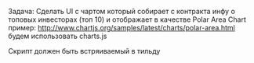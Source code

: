 Задача:
Сделать UI с чартом который собирает с контракта инфу о топовых инвесторах (топ 10) и отображает в качестве Polar Area Chart
пример: http://www.chartjs.org/samples/latest/charts/polar-area.html
будем использовать charts.js

Скрипт должен быть встряиваемый в тильду
